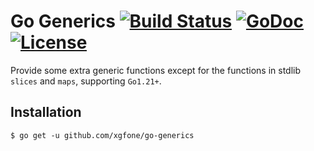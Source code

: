 # Go Generics [![Build Status](https://github.com/xgfone/go-generics/actions/workflows/go.yml/badge.svg)](https://github.com/xgfone/go-generics/actions/workflows/go.yml) [![GoDoc](https://pkg.go.dev/badge/github.com/xgfone/go-generics)](https://pkg.go.dev/github.com/xgfone/go-generics) [![License](https://img.shields.io/badge/License-Apache%202.0-blue.svg?style=flat-square)](https://raw.githubusercontent.com/xgfone/go-generics/master/LICENSE)

Provide some extra generic functions except for the functions in stdlib `slices` and `maps`, supporting `Go1.21+`.


## Installation
```shell
$ go get -u github.com/xgfone/go-generics
```
